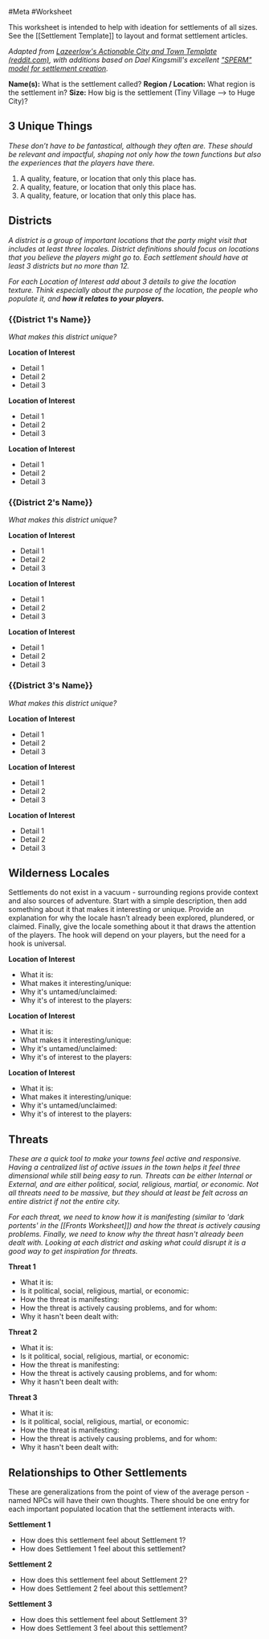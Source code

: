 #Meta #Worksheet

This worksheet is intended to help with ideation for settlements of all sizes. See the [[Settlement Template]] to layout and format settlement articles.

*Adapted from [Lazeerlow's Actionable City and Town Template (reddit.com)](https://www.reddit.com/r/DnDBehindTheScreen/comments/ijjj2c/lazeerlows_actionable_city_and_town_template/), with additions based on Dael Kingsmill's excellent ["SPERM" model for settlement creation](https://youtu.be/sJd6g--Ok_A?t=105).*

**Name(s):** What is the settlement called?
**Region / Location:** What region is the settlement in?
**Size:** How big is the settlement (Tiny Village --> to Huge City)?

## 3 Unique Things

*These don’t have to be fantastical, although they often are. These should be relevant and impactful, shaping not only how the town functions but also the experiences that the players have there.* 

1. A quality, feature, or location that only this place has.
2. A quality, feature, or location that only this place has.
3. A quality, feature, or location that only this place has.

## Districts

*A district is a group of important locations that the party might visit that includes at least three locales. District definitions should focus on locations that you believe the players might go to. Each settlement should have at least 3 districts but no more than 12.*

*For each Location of Interest add about 3 details to give the location texture. Think especially about the purpose of the location, the people who populate it, and **how it relates to your players.***

### {{District 1's Name}}

*What makes this district unique?*

**Location of Interest**
- Detail 1
- Detail 2
- Detail 3

**Location of Interest**
- Detail 1
- Detail 2
- Detail 3

**Location of Interest**
- Detail 1
- Detail 2
- Detail 3

### {{District 2's Name}}

*What makes this district unique?*

**Location of Interest**
- Detail 1
- Detail 2
- Detail 3

**Location of Interest**
- Detail 1
- Detail 2
- Detail 3

**Location of Interest**
- Detail 1
- Detail 2
- Detail 3

### {{District 3's Name}}

*What makes this district unique?*

**Location of Interest**
- Detail 1
- Detail 2
- Detail 3

**Location of Interest**
- Detail 1
- Detail 2
- Detail 3

**Location of Interest**
- Detail 1
- Detail 2
- Detail 3

## Wilderness Locales

Settlements do not exist in a vacuum - surrounding regions provide context and also sources of adventure. Start with a simple description, then add something about it that makes it interesting or unique. Provide an explanation for why the locale hasn’t already been explored, plundered, or claimed. Finally, give the locale something about it that draws the attention of the players. The hook will depend on your players, but the need for a hook is universal.

**Location of Interest**
- What it is: 
- What makes it interesting/unique: 
- Why it's untamed/unclaimed: 
- Why it's of interest to the players: 

**Location of Interest**
- What it is: 
- What makes it interesting/unique: 
- Why it's untamed/unclaimed: 
- Why it's of interest to the players: 

**Location of Interest**
- What it is: 
- What makes it interesting/unique: 
- Why it's untamed/unclaimed: 
- Why it's of interest to the players: 

## Threats

*These are a quick tool to make your towns feel active and responsive. Having a centralized list of active issues in the town helps it feel three dimensional while still being easy to run. Threats can be either Internal or External, and are either political, social, religious, martial, or economic. Not all threats need to be massive, but they should at least be felt across an entire district if not the entire city.*

*For each threat, we need to know how it is manifesting (similar to 'dark portents' in the [[Fronts Worksheet]]) and how the threat is actively causing problems. Finally, we need to know why the threat hasn't already been dealt with. Looking at each district and asking what could disrupt it is a good way to get inspiration for threats.*

**Threat 1**
- What it is:
- Is it political, social, religious, martial, or economic: 
- How the threat is manifesting: 
- How the threat is actively causing problems, and for whom: 
- Why it hasn't been dealt with: 

**Threat 2**
- What it is:
- Is it political, social, religious, martial, or economic: 
- How the threat is manifesting: 
- How the threat is actively causing problems, and for whom: 
- Why it hasn't been dealt with: 

**Threat 3**
- What it is:
- Is it political, social, religious, martial, or economic: 
- How the threat is manifesting: 
- How the threat is actively causing problems, and for whom: 
- Why it hasn't been dealt with: 

## Relationships to Other Settlements

These are generalizations from the point of view of the average person - named NPCs will have their own thoughts. There should be one entry for each important populated location that the settlement interacts with.

**Settlement 1**
- How does this settlement feel about Settlement 1?
- How does Settlement 1 feel about this settlement?

**Settlement 2**
- How does this settlement feel about Settlement 2?
- How does Settlement 2 feel about this settlement?

**Settlement 3**
- How does this settlement feel about Settlement 3?
- How does Settlement 3 feel about this settlement?